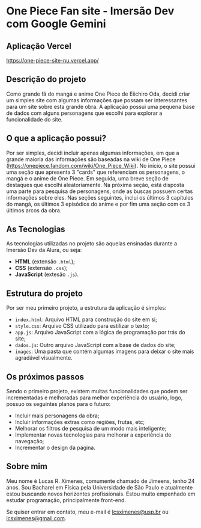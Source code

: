 # One Piece Fan site - Imersão Dev com Google Gemini

## Aplicação Vercel
https://one-piece-site-nu.vercel.app/

## Descrição do projeto
Como grande fã do mangá e anime One Piece de Eiichiro Oda, decidi criar um simples site com algumas informações que possam ser interessantes para um site sobre esta grande obra. A aplicação possui uma pequena base de dados com alguns personagens que escolhi para explorar a funcionalidade do site.

## O que a aplicação possui?
Por ser simples, decidi incluir apenas algumas informações, em que a grande maioria das informações são baseadas na wiki de One Piece (https://onepiece.fandom.com/wiki/One_Piece_Wiki). No início, o site possui uma seção que apresenta 3 "cards" que referenciam os personagens, o mangá e o anime de One Piece. Em seguida, uma breve seção de destaques que escolhi aleatoriamente. Na próxima seção, está disposta uma parte para pesquisa de personagens, onde as buscas possuem certas informações sobre eles. Nas seções seguintes, inclui os últimos 3 capítulos do mangá, os últimos 3 episódios do anime e por fim uma seção com os 3 últimos arcos da obra.

## As Tecnologias
As tecnologias utilizadas no projeto são aquelas ensinadas durante a Imersão Dev da Alura, ou seja:
* **HTML** (extensão `.html`);
* **CSS** (extensão `.css`);
* **JavaScript** (extesão `.js`).

## Estrutura do projeto
Por ser meu primeiro projeto, a estrutura da aplicação é simples:
* `index.html`: Arquivo HTML para construção do site em si;
* `style.css`: Arquivo CSS utilizado para estilizar o texto;
* `app.js`: Arquivo JavaScript com a lógica de programação por trás do site;
* `dados.js`: Outro arquivo JavaScript com a base de dados do site;
* `images`: Uma pasta que contém algumas imagens para deixar o site mais agradável visualmente.

## Os próximos passos
Sendo o primeiro projeto, existem muitas funcionalidades que podem ser incrementadas e melhoradas para melhor experiência do usuário, logo, possuo os seguintes planos para o futuro:
* Incluir mais personagens da obra;
* Incluir informações extras como regiões, frutas, etc;
* Melhorar os filtros de pesquisa de um modo mais inteligente;
* Implementar novas tecnologias para melhorar a experiência de navegação;
* Incrementar o design da página.

## Sobre mim
Meu nome é Lucas R. Ximenes, comumente chamado de Jimeens, tenho 24 anos. Sou Bacharel em Física pela Universidade de São Paulo e atualmente estou buscando novos horizontes profissionais. Estou muito empenhado em estudar programação, principalmente front-end. 

Se quiser entrar em contato, meu e-mail é lcsximenes@usp.br ou lcsximenes@gmail.com.
